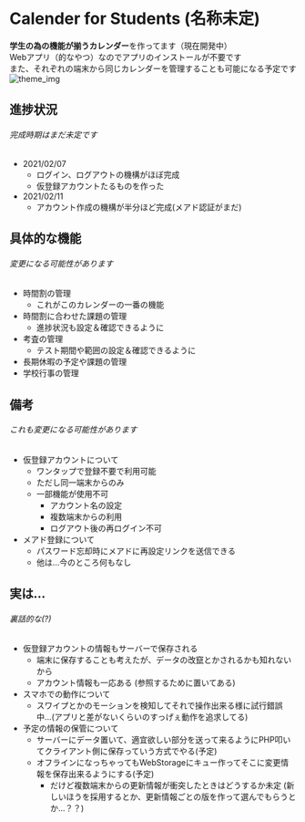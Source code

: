# Calender for Students (名称未定)
**学生の為の機能が揃うカレンダー**を作ってます（現在開発中）<br />
Webアプリ（的なやつ）なのでアプリのインストールが不要です<br />
また、それぞれの端末から同じカレンダーを管理することも可能になる予定です
![theme_img](https://pbs.twimg.com/media/EsqoFtpWMAQUwEk?format=jpg&name=large)

## 進捗状況
###### 完成時期はまだ未定です
* 2021/02/07
  * ログイン、ログアウトの機構がほぼ完成
  * 仮登録アカウントたるものを作った
* 2021/02/11
  * アカウント作成の機構が半分ほど完成(メアド認証がまだ)

## 具体的な機能
###### 変更になる可能性があります
* 時間割の管理
  * これがこのカレンダーの一番の機能
* 時間割に合わせた課題の管理
  * 進捗状況も設定＆確認できるように
* 考査の管理
  * テスト期間や範囲の設定＆確認できるように
* 長期休暇の予定や課題の管理
* 学校行事の管理

## 備考
###### これも変更になる可能性があります
* 仮登録アカウントについて
  * ワンタップで登録不要で利用可能
  * ただし同一端末からのみ
  * 一部機能が使用不可
    * アカウント名の設定
    * 複数端末からの利用
    * ログアウト後の再ログイン不可
* メアド登録について
  * パスワード忘却時にメアドに再設定リンクを送信できる
  * 他は...今のところ何もなし
  
## 実は...
###### 裏話的な(?)
* 仮登録アカウントの情報もサーバーで保存される
  * 端末に保存することも考えたが、データの改竄とかされるかも知れないから
  * アカウント情報も一応ある (参照するために置いてある)
* スマホでの動作について
  * スワイプとかのモーションを検知してそれで操作出来る様に試行錯誤中...(アプリと差がないくらいのすっげぇ動作を追求してる)
* 予定の情報の保管について
  * サーバーにデータ置いて、適宜欲しい部分を送って来るようにPHP叩いてクライアント側に保存っていう方式でやる(予定)
  * オフラインになっちゃってもWebStorageにキュー作ってそこに変更情報を保存出来るようにする(予定)
    * だけど複数端末からの更新情報が衝突したときはどうするか未定 (新しいほうを採用するとか、更新情報ごとの版を作って選んでもらうとか...？？)
